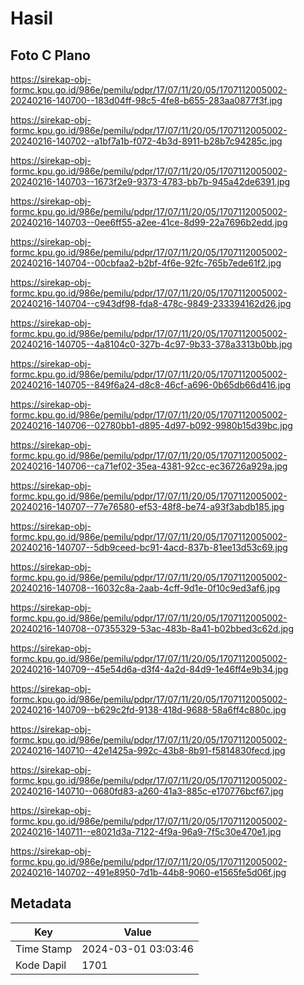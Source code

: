 # Hasil

## Foto C Plano

https://sirekap-obj-formc.kpu.go.id/986e/pemilu/pdpr/17/07/11/20/05/1707112005002-20240216-140700--183d04ff-98c5-4fe8-b655-283aa0877f3f.jpg

https://sirekap-obj-formc.kpu.go.id/986e/pemilu/pdpr/17/07/11/20/05/1707112005002-20240216-140702--a1bf7a1b-f072-4b3d-8911-b28b7c94285c.jpg

https://sirekap-obj-formc.kpu.go.id/986e/pemilu/pdpr/17/07/11/20/05/1707112005002-20240216-140703--1673f2e9-9373-4783-bb7b-945a42de6391.jpg

https://sirekap-obj-formc.kpu.go.id/986e/pemilu/pdpr/17/07/11/20/05/1707112005002-20240216-140703--0ee6ff55-a2ee-41ce-8d99-22a7696b2edd.jpg

https://sirekap-obj-formc.kpu.go.id/986e/pemilu/pdpr/17/07/11/20/05/1707112005002-20240216-140704--00cbfaa2-b2bf-4f6e-92fc-765b7ede61f2.jpg

https://sirekap-obj-formc.kpu.go.id/986e/pemilu/pdpr/17/07/11/20/05/1707112005002-20240216-140704--c943df98-fda8-478c-9849-233394162d26.jpg

https://sirekap-obj-formc.kpu.go.id/986e/pemilu/pdpr/17/07/11/20/05/1707112005002-20240216-140705--4a8104c0-327b-4c97-9b33-378a3313b0bb.jpg

https://sirekap-obj-formc.kpu.go.id/986e/pemilu/pdpr/17/07/11/20/05/1707112005002-20240216-140705--849f6a24-d8c8-46cf-a696-0b65db66d416.jpg

https://sirekap-obj-formc.kpu.go.id/986e/pemilu/pdpr/17/07/11/20/05/1707112005002-20240216-140706--02780bb1-d895-4d97-b092-9980b15d39bc.jpg

https://sirekap-obj-formc.kpu.go.id/986e/pemilu/pdpr/17/07/11/20/05/1707112005002-20240216-140706--ca71ef02-35ea-4381-92cc-ec36726a929a.jpg

https://sirekap-obj-formc.kpu.go.id/986e/pemilu/pdpr/17/07/11/20/05/1707112005002-20240216-140707--77e76580-ef53-48f8-be74-a93f3abdb185.jpg

https://sirekap-obj-formc.kpu.go.id/986e/pemilu/pdpr/17/07/11/20/05/1707112005002-20240216-140707--5db9ceed-bc91-4acd-837b-81ee13d53c69.jpg

https://sirekap-obj-formc.kpu.go.id/986e/pemilu/pdpr/17/07/11/20/05/1707112005002-20240216-140708--16032c8a-2aab-4cff-9d1e-0f10c9ed3af6.jpg

https://sirekap-obj-formc.kpu.go.id/986e/pemilu/pdpr/17/07/11/20/05/1707112005002-20240216-140708--07355329-53ac-483b-8a41-b02bbed3c62d.jpg

https://sirekap-obj-formc.kpu.go.id/986e/pemilu/pdpr/17/07/11/20/05/1707112005002-20240216-140709--45e54d6a-d3f4-4a2d-84d9-1e46ff4e9b34.jpg

https://sirekap-obj-formc.kpu.go.id/986e/pemilu/pdpr/17/07/11/20/05/1707112005002-20240216-140709--b629c2fd-9138-418d-9688-58a6ff4c880c.jpg

https://sirekap-obj-formc.kpu.go.id/986e/pemilu/pdpr/17/07/11/20/05/1707112005002-20240216-140710--42e1425a-992c-43b8-8b91-f5814830fecd.jpg

https://sirekap-obj-formc.kpu.go.id/986e/pemilu/pdpr/17/07/11/20/05/1707112005002-20240216-140710--0680fd83-a260-41a3-885c-e170776bcf67.jpg

https://sirekap-obj-formc.kpu.go.id/986e/pemilu/pdpr/17/07/11/20/05/1707112005002-20240216-140711--e8021d3a-7122-4f9a-96a9-7f5c30e470e1.jpg

https://sirekap-obj-formc.kpu.go.id/986e/pemilu/pdpr/17/07/11/20/05/1707112005002-20240216-140702--491e8950-7d1b-44b8-9060-e1565fe5d06f.jpg


## Metadata

| Key        | Value               |
| ---------- | ------------------- |
| Time Stamp | 2024-03-01 03:03:46 |
| Kode Dapil | 1701                |



